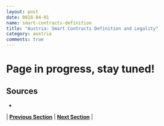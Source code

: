 ```yaml
---
layout: post
date: 0018-04-01
name: smart-contracts-definition
title: "Austria: Smart Contracts Definition and Legality"
category: austria
comments: true
---
```


# Page in progress, stay tuned!

Sources
-- 
- 


| **[Previous Section]( https://neo-project.github.io/global-blockchain-compliance-hub//austria/austria-final-liability.html)** | **[Next Section]( https://neo-project.github.io/global-blockchain-compliance-hub//austria/austria-dispute-resolution.html)** |
